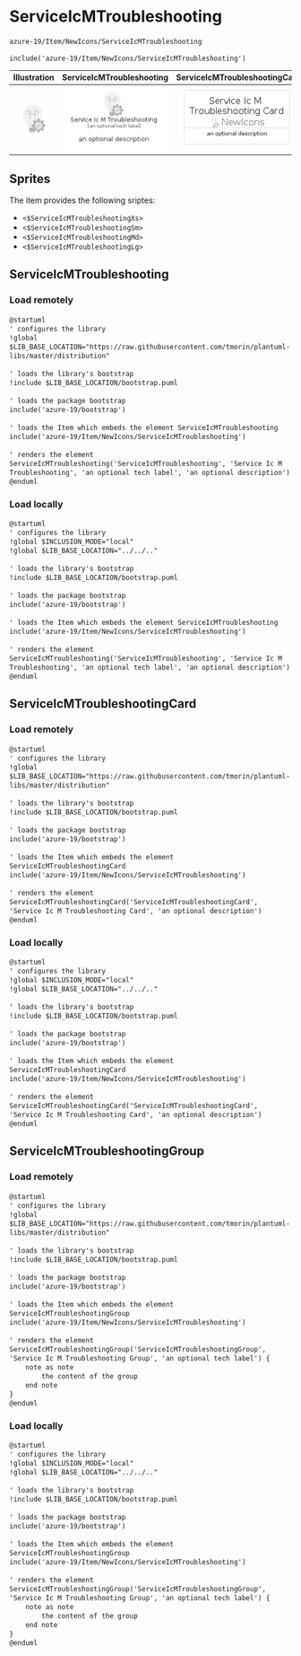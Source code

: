 # ServiceIcMTroubleshooting


```text
azure-19/Item/NewIcons/ServiceIcMTroubleshooting
```

```text
include('azure-19/Item/NewIcons/ServiceIcMTroubleshooting')
```



| Illustration | ServiceIcMTroubleshooting | ServiceIcMTroubleshootingCard | ServiceIcMTroubleshootingGroup |
| :---: | :---: | :---: | :---: |
| ![illustration for Illustration](../../../azure-19/Item/NewIcons/ServiceIcMTroubleshooting.png) | ![illustration for ServiceIcMTroubleshooting](../../../azure-19/Item/NewIcons/ServiceIcMTroubleshooting.Local.png) | ![illustration for ServiceIcMTroubleshootingCard](../../../azure-19/Item/NewIcons/ServiceIcMTroubleshootingCard.Local.png) | ![illustration for ServiceIcMTroubleshootingGroup](../../../azure-19/Item/NewIcons/ServiceIcMTroubleshootingGroup.Local.png) |



## Sprites
The item provides the following sriptes:

- `<$ServiceIcMTroubleshootingXs>`
- `<$ServiceIcMTroubleshootingSm>`
- `<$ServiceIcMTroubleshootingMd>`
- `<$ServiceIcMTroubleshootingLg>`





## ServiceIcMTroubleshooting

### Load remotely
```plantuml
@startuml
' configures the library
!global $LIB_BASE_LOCATION="https://raw.githubusercontent.com/tmorin/plantuml-libs/master/distribution"

' loads the library's bootstrap
!include $LIB_BASE_LOCATION/bootstrap.puml

' loads the package bootstrap
include('azure-19/bootstrap')

' loads the Item which embeds the element ServiceIcMTroubleshooting
include('azure-19/Item/NewIcons/ServiceIcMTroubleshooting')

' renders the element
ServiceIcMTroubleshooting('ServiceIcMTroubleshooting', 'Service Ic M Troubleshooting', 'an optional tech label', 'an optional description')
@enduml
```

### Load locally
```plantuml
@startuml
' configures the library
!global $INCLUSION_MODE="local"
!global $LIB_BASE_LOCATION="../../.."

' loads the library's bootstrap
!include $LIB_BASE_LOCATION/bootstrap.puml

' loads the package bootstrap
include('azure-19/bootstrap')

' loads the Item which embeds the element ServiceIcMTroubleshooting
include('azure-19/Item/NewIcons/ServiceIcMTroubleshooting')

' renders the element
ServiceIcMTroubleshooting('ServiceIcMTroubleshooting', 'Service Ic M Troubleshooting', 'an optional tech label', 'an optional description')
@enduml
```

## ServiceIcMTroubleshootingCard

### Load remotely
```plantuml
@startuml
' configures the library
!global $LIB_BASE_LOCATION="https://raw.githubusercontent.com/tmorin/plantuml-libs/master/distribution"

' loads the library's bootstrap
!include $LIB_BASE_LOCATION/bootstrap.puml

' loads the package bootstrap
include('azure-19/bootstrap')

' loads the Item which embeds the element ServiceIcMTroubleshootingCard
include('azure-19/Item/NewIcons/ServiceIcMTroubleshooting')

' renders the element
ServiceIcMTroubleshootingCard('ServiceIcMTroubleshootingCard', 'Service Ic M Troubleshooting Card', 'an optional description')
@enduml
```

### Load locally
```plantuml
@startuml
' configures the library
!global $INCLUSION_MODE="local"
!global $LIB_BASE_LOCATION="../../.."

' loads the library's bootstrap
!include $LIB_BASE_LOCATION/bootstrap.puml

' loads the package bootstrap
include('azure-19/bootstrap')

' loads the Item which embeds the element ServiceIcMTroubleshootingCard
include('azure-19/Item/NewIcons/ServiceIcMTroubleshooting')

' renders the element
ServiceIcMTroubleshootingCard('ServiceIcMTroubleshootingCard', 'Service Ic M Troubleshooting Card', 'an optional description')
@enduml
```

## ServiceIcMTroubleshootingGroup

### Load remotely
```plantuml
@startuml
' configures the library
!global $LIB_BASE_LOCATION="https://raw.githubusercontent.com/tmorin/plantuml-libs/master/distribution"

' loads the library's bootstrap
!include $LIB_BASE_LOCATION/bootstrap.puml

' loads the package bootstrap
include('azure-19/bootstrap')

' loads the Item which embeds the element ServiceIcMTroubleshootingGroup
include('azure-19/Item/NewIcons/ServiceIcMTroubleshooting')

' renders the element
ServiceIcMTroubleshootingGroup('ServiceIcMTroubleshootingGroup', 'Service Ic M Troubleshooting Group', 'an optional tech label') {
    note as note
        the content of the group
    end note
}
@enduml
```

### Load locally
```plantuml
@startuml
' configures the library
!global $INCLUSION_MODE="local"
!global $LIB_BASE_LOCATION="../../.."

' loads the library's bootstrap
!include $LIB_BASE_LOCATION/bootstrap.puml

' loads the package bootstrap
include('azure-19/bootstrap')

' loads the Item which embeds the element ServiceIcMTroubleshootingGroup
include('azure-19/Item/NewIcons/ServiceIcMTroubleshooting')

' renders the element
ServiceIcMTroubleshootingGroup('ServiceIcMTroubleshootingGroup', 'Service Ic M Troubleshooting Group', 'an optional tech label') {
    note as note
        the content of the group
    end note
}
@enduml
```

